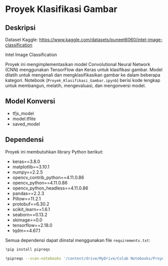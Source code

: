 # Proyek Klasifikasi Gambar

## Deskripsi
Dataset Kaggle: https://www.kaggle.com/datasets/puneet6060/intel-image-classification

Intel Image Classification

Proyek ini mengimplementasikan model Convolutional Neural Network (CNN) menggunakan TensorFlow dan Keras untuk klasifikasi gambar. Model dilatih untuk mengenali dan mengklasifikasikan gambar ke dalam beberapa kategori. Notebook (`Proyek_Klasifikasi_Gambar.ipynb`) berisi kode lengkap untuk membangun, melatih, mengevaluasi, dan mengonversi model.

## Model Konversi
- tfjs_model
- model.tflite
- saved_model

## Dependensi

Proyek ini membutuhkan library Python berikut:
- keras==3.8.0
- matplotlib==3.10.1
- numpy==2.2.5
- opencv_contrib_python==4.11.0.86
- opencv_python==4.11.0.86
- opencv_python_headless==4.11.0.86
- pandas==2.2.3
- Pillow==11.2.1
- protobuf==6.30.2
- scikit_learn==1.6.1
- seaborn==0.13.2
- skimage==0.0
- tensorflow==2.18.0
- tqdm==4.67.1

Semua dependensi dapat diinstal menggunakan file `requirements.txt`:

```bash
!pip install pipreqs

!pipreqs --scan-notebooks '/content/drive/MyDrive/Colab Notebooks/Proyek Akhir Klasifikasi Gambar'
